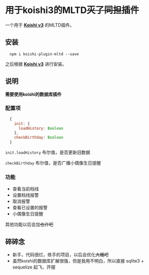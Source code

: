 # 用于koishi3的MLTD~~灭了同担~~插件

一个用于 **[Koishi v3](https://koishi.js.org/)** 的MLTD插件。

## 安装

``` shell
  npm i koishi-plugin-mltd --save
```
之后根据 **[Koishi v3](https://koishi.js.org/guide/context.html#%E5%AE%89%E8%A3%85%E6%8F%92%E4%BB%B6)** 进行安装。


## 说明

**需要使用koishi的数据库插件**

### 配置项
``` js
  {
    init: {
      loadHistory: Boolean
    },
    checkBirthday: Boolean
  }
```
`init.loadHistory` 布尔值，是否更新旧数据

`checkBirthday` 布尔值，是否广播小偶像生日提醒

### 功能

- 查看当前档线
- 设置档线报警
- 取消报警
- 查看已设置的报警
- 小偶像生日提醒

其他功能以后会加~~也许吧~~

## 碎碎念

- 新手，代码很烂，练手的项目，以后会优化~~大概吧~~
- 虽然koishi的数据库扩展很强，但是我用不明白，所以直接 sqlite3 + sequelize 起飞，开摆